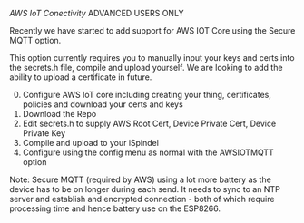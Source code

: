 *AWS IoT Conectivity*
ADVANCED USERS ONLY

Recently we have started to add support for AWS IOT Core using the Secure MQTT option.

This option currently requires you to manually input your keys and certs into the secrets.h file, compile and upload yourself.
We are looking to add the ability to upload a certificate in future.

0. Configure AWS IoT core including creating your thing, certificates, policies and download your certs and keys
1. Download the Repo
2. Edit secrets.h to supply AWS Root Cert, Device Private Cert, Device Private Key
3. Compile and upload to your iSpindel
4. Configure using the config menu as normal with the AWSIOTMQTT option

Note: Secure MQTT (required by AWS) using a lot more battery as the device has to be on longer during each send. It needs to sync to an NTP server and establish and encrypted connection - both of which require processing time and hence battery use on the ESP8266.
